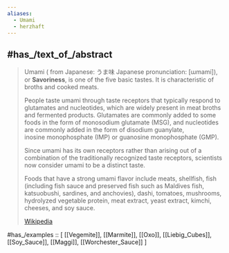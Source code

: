 ```yaml
---
aliases:
  - Umami
  - herzhaft
---
```


## #has_/text_of_/abstract 

> Umami ( from Japanese: うま味 Japanese pronunciation: [ɯmami]), or **Savoriness**, 
> is one of the five basic tastes. It is characteristic of broths and cooked meats. 
>
> People taste umami through taste receptors that typically respond to glutamates and  nucleotides, 
> which are widely present in meat broths and fermented products. 
> Glutamates are commonly added to some foods in the form of monosodium glutamate (MSG), 
> and nucleotides are commonly added in the form of disodium guanylate,  
> inosine monophosphate (IMP) or guanosine monophosphate (GMP). 
> 
> Since umami has its own receptors 
> rather than arising out of a combination of the traditionally recognized taste receptors, 
> scientists now consider umami to be a distinct taste.
>
> Foods that have a strong umami flavor include meats, shellfish, fish (including fish sauce 
> and preserved fish such as Maldives fish, katsuobushi, sardines, and anchovies), dashi, tomatoes, 
> mushrooms, hydrolyzed vegetable protein, meat extract, yeast extract, kimchi, cheeses, and soy sauce.
>
> [Wikipedia](https://en.wikipedia.org/wiki/Umami) 

#has_/examples :: [ [[Vegemite]], [[Marmite]], [[Oxo]], [[Liebig_Cubes]], [[Soy_Sauce]], [[Maggi]], [[Worchester_Sauce]] ] 



